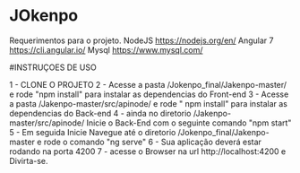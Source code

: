 # JOkenpo

Requerimentos para o projeto.
NodeJS https://nodejs.org/en/
Angular 7 https://cli.angular.io/
Mysql https://www.mysql.com/


  
 #INSTRUÇOES DE USO
 
 1 - CLONE O PROJETO
 2 - Acesse a pasta /Jokenpo_final/Jakenpo-master/ e rode "npm install" para instalar as dependencias do Front-end
 3 - Acesse a pasta /Jakenpo-master/src/apinode/  e rode " npm install" para instalar as dependencias do Back-end
 4 - ainda no diretorio /Jakenpo-master/src/apinode/ Inicie o Back-End com o seguinte comando  "npm start"
 5 - Em seguida Inicie Navegue até o diretorio /Jokenpo_final/Jakenpo-master e rode o comando "ng serve"
 6 - Sua aplicação deverá estar rodando na porta 4200
 7 - acesse o Browser na url  http://localhost:4200 e Divirta-se.
 
 

